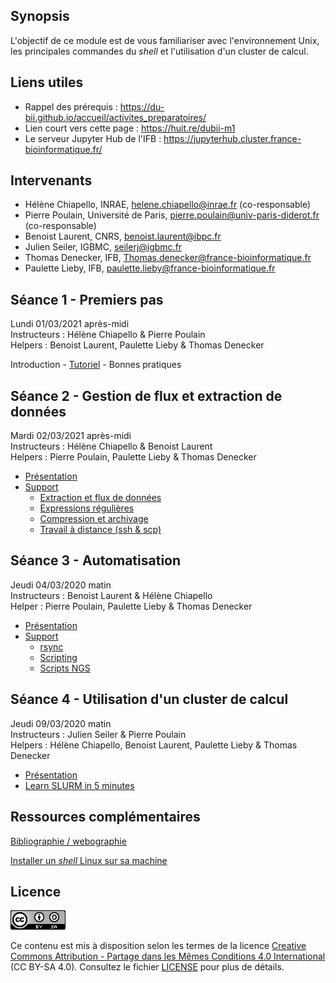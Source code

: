 ## Synopsis

L'objectif de ce module est de vous familiariser avec l'environnement Unix, les principales commandes du *shell* et l'utilisation d'un cluster de calcul.

## Liens utiles

- Rappel des prérequis : <https://du-bii.github.io/accueil/activites_preparatoires/>
- Lien court vers cette page : <https://huit.re/dubii-m1>
- Le serveur Jupyter Hub de l'IFB : <https://jupyterhub.cluster.france-bioinformatique.fr/>

## Intervenants

- Hélène Chiapello, INRAE, <helene.chiapello@inrae.fr> (co-responsable)
- Pierre Poulain, Université de Paris, <pierre.poulain@univ-paris-diderot.fr> (co-responsable)
- Benoist Laurent, CNRS, <benoist.laurent@ibpc.fr>
- Julien Seiler, IGBMC, <seilerj@igbmc.fr>
- Thomas Denecker, IFB, <Thomas.denecker@france-bioinformatique.fr>
- Paulette Lieby, IFB, <paulette.lieby@france-bioinformatique.fr>


## Séance 1 - Premiers pas

Lundi 01/03/2021 après-midi   
Instructeurs : Hélène Chiapello & Pierre Poulain  
Helpers : Benoist Laurent, Paulette Lieby & Thomas Denecker  

Introduction - [Tutoriel](seance1/tutorial/README.md) - Bonnes pratiques


## Séance 2 - Gestion de flux et extraction de données

Mardi 02/03/2021 après-midi  
Instructeurs : Hélène Chiapello & Benoist Laurent  
Helpers : Pierre Poulain, Paulette Lieby & Thomas Denecker  


- [Présentation](seance2/slides/index.html) <br />
- [Support](seance2/tutorial/index.md)
    - [Extraction et flux de données](seance2/tutorial/01-flux.md)
    - [Expressions régulières](seance2/tutorial/02-regex.md)
    - [Compression et archivage](seance2/tutorial/03-tar.md)
    - [Travail à distance (ssh & scp)](seance2/tutorial/04-ssh_scp.md)


## Séance 3 - Automatisation

Jeudi 04/03/2020 matin  
Instructeurs : Benoist Laurent & Hélène Chiapello  
Helper : Pierre Poulain, Paulette Lieby & Thomas Denecker  

- [Présentation](seance3/slides/index.html) <br />
- [Support](seance3/tutorial/index.md)
    - [rsync](seance3/tutorial/rsync.md)
    - [Scripting](seance3/tutorial/scripting.md)
    - [Scripts NGS](seance3/tutorial/scripts_ngs.md)
  
## Séance 4 - Utilisation d'un cluster de calcul

Jeudi 09/03/2020 matin  
Instructeurs : Julien Seiler & Pierre Poulain  
Helpers : Hélène Chiapello, Benoist Laurent, Paulette Lieby & Thomas Denecker  

- [Présentation](seance4/slides/index.html)
- [Learn SLURM in 5 minutes](https://asciinema.org/a/275233)


## Ressources complémentaires

[Bibliographie / webographie](biblio_webographie.md)

[Installer un *shell* Linux sur sa machine](installation_shell.md)

## Licence

![](img/CC-BY-SA.png)

Ce contenu est mis à disposition selon les termes de la licence [Creative Commons Attribution - Partage dans les Mêmes Conditions 4.0 International](https://creativecommons.org/licenses/by-sa/4.0/deed.fr) (CC BY-SA 4.0). Consultez le fichier [LICENSE](LICENSE) pour plus de détails.
